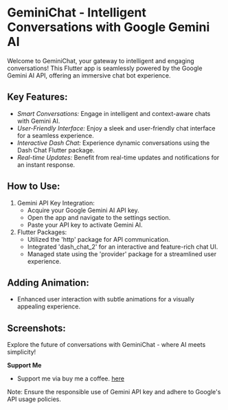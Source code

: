 # GeminiChat - Intelligent Conversations with Google Gemini AI

Welcome to GeminiChat, your gateway to intelligent and engaging conversations! This Flutter app is seamlessly powered by the Google Gemini AI API, offering an immersive chat bot experience.

## Key Features:

- *Smart Conversations:* Engage in intelligent and context-aware chats with Gemini AI.
- *User-Friendly Interface:* Enjoy a sleek and user-friendly chat interface for a seamless experience.
- *Interactive Dash Chat:* Experience dynamic conversations using the Dash Chat Flutter package.
- *Real-time Updates:* Benefit from real-time updates and notifications for an instant response.

## How to Use:

1. Gemini API Key Integration:
   - Acquire your Google Gemini AI API key.
   - Open the app and navigate to the settings section.
   - Paste your API key to activate Gemini AI.
2. Flutter Packages:
   - Utilized the 'http' package for API communication.
   - Integrated 'dash_chat_2' for an interactive and feature-rich chat UI.
   - Managed state using the 'provider' package for a streamlined user experience.


## Adding Animation:

- Enhanced user interaction with subtle animations for a visually appealing experience.

## Screenshots:

Explore the future of conversations with GeminiChat - where AI meets simplicity!

**Support Me**

- Support me via buy me a coffee. [here](https://www.buymeacoffee.com/alaminkarno)

Note: Ensure the responsible use of Gemini API key and adhere to Google's API usage policies.